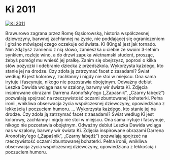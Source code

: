 Ki 2011 
=============
[![Ki 2011 ](http://vidos.pl/images/player.gif)](http://vidos.pl/ki-2011)

 Brawurowo zagrana przez Romę Gąsiorowską, historia współczesnej dziewczyny, barwnej zachłannej na życie, nie poddającej się ograniczeniom i głośno mówiącej czego oczekuje od świata. Ki (Kinga) jest jak tornado. Nim zdążysz zamienić z nią słowo, zamieszka u ciebie ze swoim 3-letnim synkiem, rozleje wino, a do drzwi zapuka wietnamski student, prosząc, żebyś pomógł mu wnieść jej pralkę. Zanim się obejrzysz, poprosi o kilka stów pożyczki i odebranie dziecka z przedszkola. Wykorzysta każdego, kto stanie jej na drodze. Czy zdoła ją zatrzymać facet z zasadami? Świat według Ki jest kolorowy, zachłanny i nigdy nie stoi w miejscu. Ona sama irytuje i fascynuje, nikogo nie pozostawia obojętnym. Odważny debiut Leszka Dawida wciąga nas w szalony, barwny wir świata Ki. Zdjęcia inspirowane obrazami Darrena Aronofsky'ego („Zapaśnik”, „Czarny łabędź”) pozwalają spojrzeć na rzeczywistość oczami zbuntowanej bohaterki. Pełna ironii, wnikliwa obserwacja życia współczesnej dziewczyny, opowiedziana z lekkością i poczuciem humoru.   ... Wykorzysta każdego, kto stanie jej na drodze. Czy zdoła ją zatrzymać facet z zasadami? Świat według Ki jest kolorowy, zachłanny i nigdy nie stoi w miejscu. Ona sama irytuje i fascynuje, nikogo nie pozostawia obojętnym. Odważny debiut Leszka Dawida wciąga nas w szalony, barwny wir świata Ki. Zdjęcia inspirowane obrazami Darrena Aronofsky'ego („Zapaśnik”, „Czarny łabędź”) pozwalają spojrzeć na rzeczywistość oczami zbuntowanej bohaterki. Pełna ironii, wnikliwa obserwacja życia współczesnej dziewczyny, opowiedziana z lekkością i poczuciem humoru.
